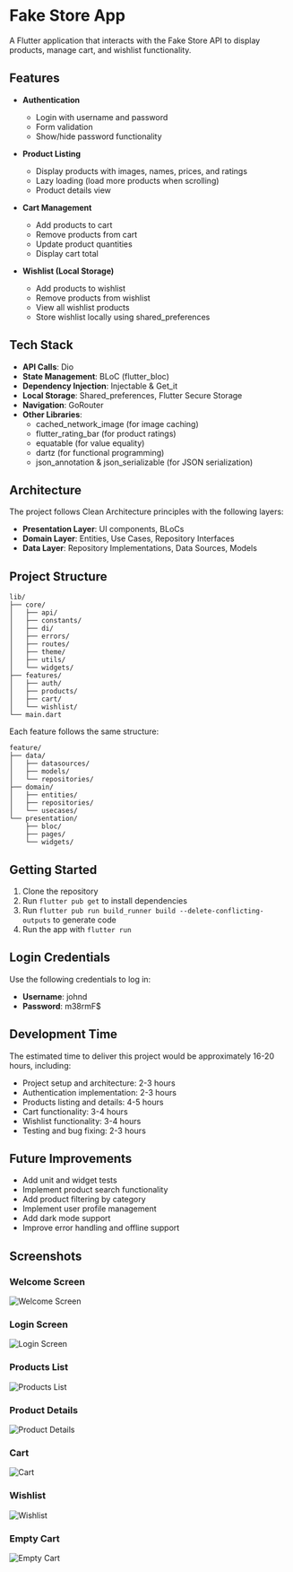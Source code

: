# Fake Store App

A Flutter application that interacts with the Fake Store API to display products, manage cart, and wishlist functionality.

## Features

- **Authentication**
  - Login with username and password
  - Form validation
  - Show/hide password functionality

- **Product Listing**
  - Display products with images, names, prices, and ratings
  - Lazy loading (load more products when scrolling)
  - Product details view

- **Cart Management**
  - Add products to cart
  - Remove products from cart
  - Update product quantities
  - Display cart total

- **Wishlist (Local Storage)**
  - Add products to wishlist
  - Remove products from wishlist
  - View all wishlist products
  - Store wishlist locally using shared_preferences

## Tech Stack

- **API Calls**: Dio
- **State Management**: BLoC (flutter_bloc)
- **Dependency Injection**: Injectable & Get_it
- **Local Storage**: Shared_preferences, Flutter Secure Storage
- **Navigation**: GoRouter
- **Other Libraries**:
  - cached_network_image (for image caching)
  - flutter_rating_bar (for product ratings)
  - equatable (for value equality)
  - dartz (for functional programming)
  - json_annotation & json_serializable (for JSON serialization)

## Architecture

The project follows Clean Architecture principles with the following layers:

- **Presentation Layer**: UI components, BLoCs
- **Domain Layer**: Entities, Use Cases, Repository Interfaces
- **Data Layer**: Repository Implementations, Data Sources, Models

## Project Structure

```
lib/
├── core/
│   ├── api/
│   ├── constants/
│   ├── di/
│   ├── errors/
│   ├── routes/
│   ├── theme/
│   ├── utils/
│   └── widgets/
├── features/
│   ├── auth/
│   ├── products/
│   ├── cart/
│   └── wishlist/
└── main.dart
```

Each feature follows the same structure:

```
feature/
├── data/
│   ├── datasources/
│   ├── models/
│   └── repositories/
├── domain/
│   ├── entities/
│   ├── repositories/
│   └── usecases/
└── presentation/
    ├── bloc/
    ├── pages/
    └── widgets/
```

## Getting Started

1. Clone the repository
2. Run `flutter pub get` to install dependencies
3. Run `flutter pub run build_runner build --delete-conflicting-outputs` to generate code
4. Run the app with `flutter run`

## Login Credentials

Use the following credentials to log in:

- **Username**: johnd
- **Password**: m38rmF$

## Development Time

The estimated time to deliver this project would be approximately 16-20 hours, including:

- Project setup and architecture: 2-3 hours
- Authentication implementation: 2-3 hours
- Products listing and details: 4-5 hours
- Cart functionality: 3-4 hours
- Wishlist functionality: 3-4 hours
- Testing and bug fixing: 2-3 hours

## Future Improvements

- Add unit and widget tests
- Implement product search functionality
- Add product filtering by category
- Implement user profile management
- Add dark mode support
- Improve error handling and offline support

## Screenshots

### Welcome Screen
![Welcome Screen](screenshots/Simulator%20Screenshot%20-%20iPhone%2015%20Pro%20Max%20-%202025-05-26%20at%2002.00.30.png)

### Login Screen
![Login Screen](screenshots/Simulator%20Screenshot%20-%20iPhone%2015%20Pro%20Max%20-%202025-05-26%20at%2002.00.39.png)

### Products List
![Products List](screenshots/Simulator%20Screenshot%20-%20iPhone%2015%20Pro%20Max%20-%202025-05-26%20at%2002.00.43.png)

### Product Details
![Product Details](screenshots/Simulator%20Screenshot%20-%20iPhone%2015%20Pro%20Max%20-%202025-05-26%20at%2002.00.52.png)

### Cart
![Cart](screenshots/Simulator%20Screenshot%20-%20iPhone%2015%20Pro%20Max%20-%202025-05-26%20at%2002.00.59.png)

### Wishlist
![Wishlist](screenshots/Simulator%20Screenshot%20-%20iPhone%2015%20Pro%20Max%20-%202025-05-26%20at%2002.02.42.png)

### Empty Cart
![Empty Cart](screenshots/Simulator%20Screenshot%20-%20iPhone%2015%20Pro%20Max%20-%202025-05-26%20at%2002.02.57.png)
